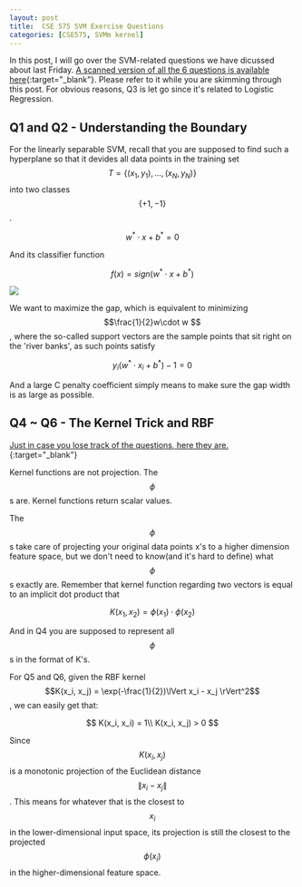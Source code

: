 ```yaml
---
layout: post
title:  CSE 575 SVM Exercise Questions
categories: [CSE575, SVMm kernel]
---
```


In this post, I will go over the SVM-related questions we have dicussed about last Friday. [A scanned version of all the 6 questions is available here](../attach/svm.pdf){:target="_blank"}. Please refer to it while you are skimming through this post. For obvious reasons, Q3 is let go since it's related to Logistic Regression.

## Q1 and Q2 - Understanding the Boundary

For the linearly separable SVM, recall that you are supposed to find such a hyperplane so that it devides all data points in the training set $$
T= \{(x_1, y_1), ..., (x_N, y_N)\}
$$ into two classes $$\{+1, -1\}$$.

$$
w^* \cdot x + b^* = 0
$$

And its classifier function

$$
f(x) = sign(w^* \cdot x + b^* )
$$

![](http://www.saedsayad.com/images/SVM_optimize_1.png)

We want to maximize the gap, which is equivalent to minimizing $$\frac{1}{2}w\cdot w $$, where the so-called support vectors are the sample points that sit right on the 'river banks', as such points satisfy

$$
y_i(w^* \cdot x_i + b^*) - 1 = 0
$$

And a large C penalty coefficient simply means to make sure the gap width is as large as possible.

## Q4 ~ Q6 - The Kernel Trick and RBF

[Just in case you lose track of the questions, here they are.](../attach/svm.pdf){:target="_blank"}

Kernel functions are not projection. The $$\phi$$s are. Kernel functions return scalar values.

The $$\phi$$s take care of projecting your original data points x's to a higher dimension feature space, but we don't need to know(and it's hard to define) what $$\phi$$s exactly are. Remember that kernel function regarding two vectors is equal to an implicit dot product that

$$
K(x_1, x_2) = \phi(x_1) \cdot \phi(x_2)
$$

And in Q4 you are supposed to represent all $$\phi$$s in the format of K's.

For Q5 and Q6, given the RBF kernel $$K(x_i, x_j) = \exp(-\frac{1}{2})\lVert x_i - x_j \rVert^2$$, we can easily get that:

$$
K(x_i, x_i) = 1\\
K(x_i, x_j) > 0
$$

Since $$K(x_i, x_j)$$ is a monotonic projection of the Euclidean distance $$\lVert x_i - x_j \rVert$$. This means for whatever that is the closest to $$x_i$$ in the lower-dimensional input space, its projection is still the closest to the projected $$\phi(x_i)$$ in the higher-dimensional feature space.